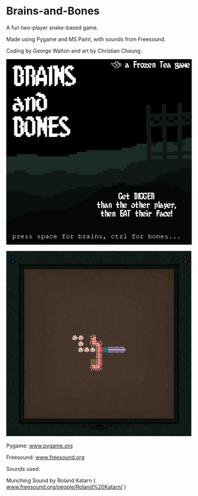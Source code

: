 Brains-and-Bones
================

A fun two-player snake-based game.

Made using Pygame and MS Paint, with sounds from Freesound.

Coding by George Walton and art by Christian Cheung.

![Splash screen](https://raw.githubusercontent.com/georgewalton/Brains-and-Bones/master/ZombiePack/screenshot1.png "Splash screen")

![Bones mode](https://raw.githubusercontent.com/georgewalton/Brains-and-Bones/master/ZombiePack/screenshot2.png "Bones mode")

Pygame: www.pygame.org

Freesound: www.freesound.org

Sounds used:

Munching Sound by Roland Katarn ( www.freesound.org/people/Roland%20Katarn/ )